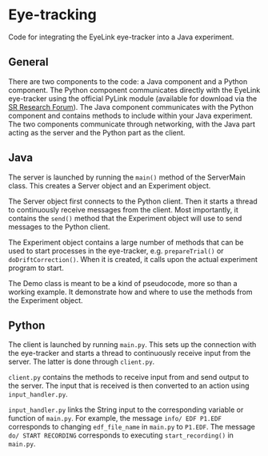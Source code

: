 Eye-tracking
==================================
Code for integrating the EyeLink eye-tracker into a Java experiment.

General
----------------------------------
There are two components to the code: a Java component and a Python component. 
The Python component communicates directly with the EyeLink eye-tracker using the official PyLink module (available for download via the [SR Research Forum](https://www.sr-support.com/)).
The Java component communicates with the Python component and contains methods to include within your Java experiment. 
The two components communicate through networking, with the Java part acting as the server and the Python part as the client.

Java
----------------------------------
The server is launched by running the `main()` method of the ServerMain class. 
This creates a Server object and an Experiment object. 

The Server object first connects to the Python client. 
Then it starts a thread to continuously receive messages from the client. 
Most importantly, it contains the `send()` method that the Experiment object will use to send messages to the Python client.

The Experiment object contains a large number of methods that can be used to start processes in the eye-tracker, e.g. `prepareTrial()` or `doDriftCorrection()`. When it is created, it calls upon the actual experiment program to start.

The Demo class is meant to be a kind of pseudocode, more so than a working example. 
It demonstrate how and where to use the methods from the Experiment object.

Python
----------------------------------
The client is launched by running `main.py`. 
This sets up the connection with the eye-tracker and starts a thread to continuously receive input from the server. 
The latter is done through `client.py`.

`client.py` contains the methods to receive input from and send output to the server. 
The input that is received is then converted to an action using `input_handler.py`.

`input_handler.py` links the String input to the corresponding variable or function of `main.py`. 
For example, the message `info/ EDF P1.EDF` corresponds to changing `edf_file_name` in `main.py` to `P1.EDF`. 
The message `do/ START RECORDING` corresponds to executing `start_recording()` in `main.py`.